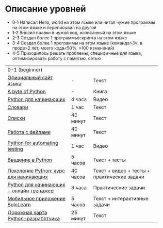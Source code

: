 # Описание уровней
<ul>
    <li>0-1 Написал Hello, world на этом языке или читал чужие программы на этом языке и переписывал на другой</li>
    <li>1-2 Вносил правки в чужой код, написанный на этом языке</li>
    <li>2-3 Создал более 1 программы/скрипта на этом языке</li>
    <li>3-4 Создал более 1 программы на этом языке (команда>3ч, в проде>2 лет, моего кода<50%, >100 изменений)</li>
    <li>4-5 Приходилось решать проблемы, специфичные для языка, оптимизировать работу с памятью, сетью</li>
</ul>

<table>
    <tr>
        <td colspan="3">0-1 (beginner)</td>
    </tr>
    <tr>
        <td><a href="https://www.python.org/">Официальный сайт языка</a></td>
        <td> - </td>
        <td> Текст </td>
    </tr>
    <tr>
        <td><a href="https://byteofpython.gitbooks.io/-/content/">A byte of Python</a></td>
        <td> - </td>
        <td> Книга </td>
    </tr>
    <tr>
        <td><a href="https://www.youtube.com/playlist?list=PL0lO_mIqDDFXgfuxOEDTCwsWmKezOaDTu">Python для начинающих</a></td>
        <td>4 часа</td>
        <td>Видео</td>
    </tr>
    <tr>
        <td><a href="https://pythonworld.ru/tipy-dannyx-v-python/slovari-dict-funkcii-i-metody-slovarej.html">Словари</a></td>
        <td>1 час</td>
        <td>Текст</td>
    </tr>
    <tr>
        <td><a href="https://pythonworld.ru/tipy-dannyx-v-python/spiski-list-funkcii-i-metody-spiskov.html">Списки</a> </td>
        <td>40 минут</td>
        <td>Текст</td>
    </tr>
    <tr>
        <td><a href="https://pythonworld.ru/tipy-dannyx-v-python/fajly-rabota-s-fajlami.html">Работа с файлами</a></td>
        <td>40 минут</td>
        <td>Текст</td>
    </tr>
    <tr>
        <td><a href="https://www.youtube.com/playlist?list=PL6tu16kXT9PqeBsa05mZoIWJLlYmkdQR2">Python for automating testing</a> </td>
        <td>1 час</td>
        <td>Видео</td>
    </tr>
    <tr>
        <td><a href="https://ru.hexlet.io/courses/python_101">Введение в Python</a></td>
        <td>5 часов</td>
        <td>Текст + тесты</td>
    </tr>
    <tr>
        <td><a href="https://stepik.org/course/58852">Поколение Python: курс для начинающих</a></td>
        <td>40 часов</td>
        <td>Текст + видео + тесты + практические задачи</td>
    </tr>
    <tr>
        <td><a href="https://skillfactory.ru/micro_python">Python для начинающих - онлайн тренажер</a></td>
        <td>3 часа</td>
        <td>Практические задачи</td>
    </tr>
    <tr>
        <td><a href="https://apps.apple.com/us/app/sololearn-learn-to-code/id1210079064">Мобильное приложение SoloLearn</a> </td>
        <td>5 часов</td>
        <td>Текст + интерактивные задачи</td>
    </tr>
    <tr>
        <td><a href="https://proglib.io/p/dorozhnaya-karta-python-razrabotchika-2021-10-09">Дорожная карта Python-разработчика</a></td>
        <td>25 минут</td>
        <td>Текст</td>
    </tr>
</table>
